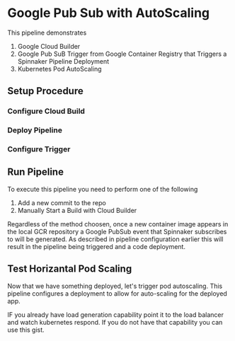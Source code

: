 # Google Pub Sub with AutoScaling

This pipeline demonstrates

1. Google Cloud Builder
1. Google Pub SuB Trigger from Google Container Registry that Triggers a Spinnaker Pipeline Deployment
1. Kubernetes Pod AutoScaling 

## Setup Procedure

### Configure Cloud Build

### Deploy Pipeline


### Configure Trigger



## Run Pipeline

To execute this pipeline you need to perform one of the following
1. Add a new commit to the repo
1. Manually Start a Build with Cloud Builder

Regardless of the method choosen, once a new container image appears in the local GCR repository a Google PubSub event that Spinnaker subscribes to will be generated. As described in pipeline configuration earlier this will result in the pipeline being triggered and a code deployment.


## Test Horizantal Pod Scaling

Now that we have something deployed, let's trigger pod autoscaling. This pipeline configures a deployment to allow for auto-scaling for the deployed app. 

IF you already have load generation capability point it to the load balancer and watch kubernetes respond. If you do not have that capability you can use this gist.

